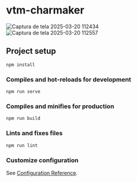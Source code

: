 # vtm-charmaker
![Captura de tela 2025-03-20 112434](https://github.com/user-attachments/assets/15068e15-fa03-40c7-bd4d-6885433449fc)
![Captura de tela 2025-03-20 112557](https://github.com/user-attachments/assets/8417a7da-6da1-4c11-96a3-35133d0704e1)

## Project setup
```
npm install
```

### Compiles and hot-reloads for development
```
npm run serve
```

### Compiles and minifies for production
```
npm run build
```

### Lints and fixes files
```
npm run lint
```

### Customize configuration
See [Configuration Reference](https://cli.vuejs.org/config/).
